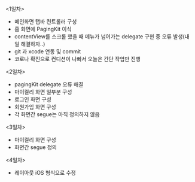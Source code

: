 <1일차>
- 메인화면 탭바 컨트롤러 구성
- 홈 화면에 PagingKit 이식
- contentView를 스크롤 했을 때 메뉴가 넘어가는 delegate 구현 중 오류 발생(내일 해결하자..)
- git 과 xcode 연동 및 commit
- 코로나 확진으로 컨디션이 나빠서 오늘은 간단 작업만 진행

<2일차>
- pagingKit delegate 오류 해결
- 마이컬리 화면 일부분 구성
- 로그인 화면 구성
- 회원가입 화면 구성
- 각 화면간 segue는 아직 정의하지 않음

<3일차>
- 마이컬리 화면 구성
- 화면간 segue 정의

<4일차>
- 레이아웃 iOS 형식으로 수정
